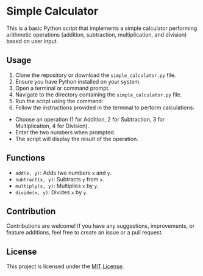 # Simple Calculator

This is a basic Python script that implements a simple calculator performing arithmetic operations (addition, subtraction, multiplication, and division) based on user input.

## Usage

1. Clone the repository or download the `simple_calculator.py` file.
2. Ensure you have Python installed on your system.
3. Open a terminal or command prompt.
4. Navigate to the directory containing the `simple_calculator.py` file.
5. Run the script using the command:
6. Follow the instructions provided in the terminal to perform calculations:
- Choose an operation (1 for Addition, 2 for Subtraction, 3 for Multiplication, 4 for Division).
- Enter the two numbers when prompted.
- The script will display the result of the operation.

## Functions

- `add(x, y)`: Adds two numbers `x` and `y`.
- `subtract(x, y)`: Subtracts `y` from `x`.
- `multiply(x, y)`: Multiplies `x` by `y`.
- `divide(x, y)`: Divides `x` by `y`.

## Contribution

Contributions are welcome! If you have any suggestions, improvements, or feature additions, feel free to create an issue or a pull request.

## License

This project is licensed under the [MIT License](LICENSE).
